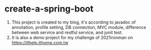 # create-a-spring-boot
1. This project is created to my blog, it's according to javadoc of annotation, profile setting, DB connection, MVC module, difference between web service and restful service, and junit test.
2. It is also a demo project for my challenge of 2021ironman on https://ithelp.ithome.com.tw
